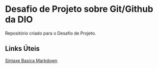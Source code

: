 # Desafio de Projeto sobre Git/Github da DIO
Repositório criado para o Desafio de Projeto.

## Links Úteis

[Sintaxe Basica Markdown](https://www.markdownguide.org/)
